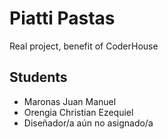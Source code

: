 # Piatti Pastas

Real project, benefit of CoderHouse

## Students

 - Maronas Juan Manuel
 - Orengia Christian Ezequiel
 - Diseñador/a aún no asignado/a